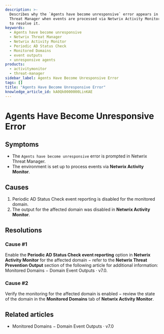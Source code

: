 ```yaml
---
description: >-
  Describes why the `Agents have become unresponsive` error appears in Netwrix
  Threat Manager when events are processed via Netwrix Activity Monitor and how
  to resolve it.
keywords:
  - Agents have become unresponsive
  - Netwrix Threat Manager
  - Netwrix Activity Monitor
  - Periodic AD Status Check
  - Monitored Domains
  - event outputs
  - unresponsive agents
products:
  - activitymonitor
  - threat-manager
sidebar_label: Agents Have Become Unresponsive Error
tags: []
title: "Agents Have Become Unresponsive Error"
knowledge_article_id: kA0Qk0000000LinKAE
---
```


# Agents Have Become Unresponsive Error

## Symptoms

- The `Agents have become unresponsive` error is prompted in Netwrix Threat Manager.
- The environment is set up to process events via **Netwrix Activity Monitor**.

## Causes

1. Periodic AD Status Check event reporting is disabled for the monitored domain.
2. The output for the affected domain was disabled in **Netwrix Activity Monitor**.

## Resolutions

### Cause #1

Enable the **Periodic AD Status Check event reporting** option in **Netwrix Activity Monitor** for the affected domain − refer to the **Netwrix Threat Prevention Output** section of the following article for additional information: Monitored Domains − Domain Event Outputs · v7.0.

### Cause #2

Verify the monitoring for the affected domain is enabled − review the state of the domain in the **Monitored Domains** tab of **Netwrix Activity Monitor**.

## Related articles

- Monitored Domains − Domain Event Outputs · v7.0
